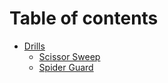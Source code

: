 # Table of contents

* [Drills](README.md)
  * [Scissor Sweep](drills/scissor-sweep.md)
  * [Spider Guard](drills/spider-guard.md)
